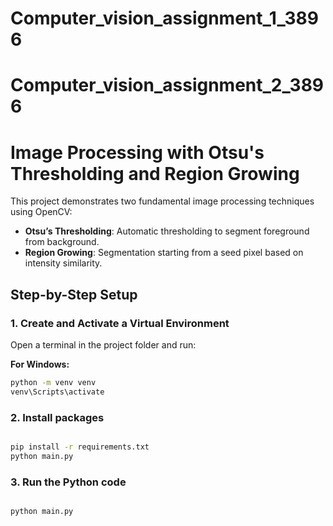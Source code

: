 # Computer_vision_assignment_1_3896


# Computer_vision_assignment_2_3896


# Image Processing with Otsu's Thresholding and Region Growing

This project demonstrates two fundamental image processing techniques using OpenCV:

- **Otsu’s Thresholding**: Automatic thresholding to segment foreground from background.
- **Region Growing**: Segmentation starting from a seed pixel based on intensity similarity.


## Step-by-Step Setup

### 1. Create and Activate a Virtual Environment

Open a terminal in the project folder and run:

**For Windows:**
```bash
python -m venv venv
venv\Scripts\activate

```
### 2. Install packages

```bash

pip install -r requirements.txt
python main.py
```

### 3. Run the Python code

```bash

python main.py
```






